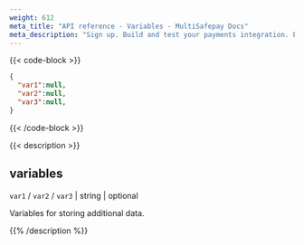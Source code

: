 ```yaml
---
weight: 612
meta_title: "API reference - Variables - MultiSafepay Docs"
meta_description: "Sign up. Build and test your payments integration. Explore our products and services. Use our API reference, SDKs, and wrappers. Get support."
---
```


{{< code-block >}}
```json 
{
  "var1":null,
  "var2":null,
  "var3":null,
}
```

{{< /code-block >}}

{{< description >}}
## variables

`var1` / `var2` / `var3` | string | optional

Variables for storing additional data.

{{% /description %}}
